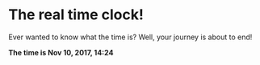 # The real time clock!

Ever wanted to know what the time is? Well, your journey is about to end!

**The time is Nov 10, 2017, 14:24**